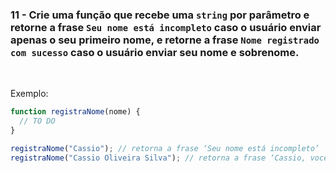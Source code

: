 ### 11 - Crie uma função que recebe uma `string` por parâmetro e retorne a frase `Seu nome está incompleto` caso o usuário enviar apenas o seu primeiro nome, e retorne a frase `Nome registrado com sucesso` caso o usuário enviar seu nome e sobrenome.

<br>

Exemplo:

```js
function registraNome(nome) {
  // TO DO
}

registraNome("Cassio"); // retorna a frase ‘Seu nome está incompleto’
registraNome("Cassio Oliveira Silva"); // retorna a frase ‘Cassio, você foi registrado com sucesso!’
```
